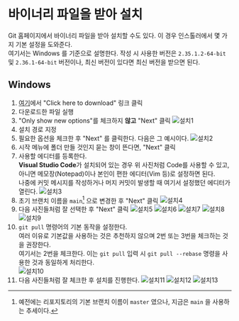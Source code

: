 # 바이너리 파일을 받아 설치
Git 홈페이지에서 바이너리 파일을 받아 설치할 수도 있다. 이 경우 인스톨러에서 몇 가지 기본 설정을 도와준다.  
여기서는 Windows 를 기준으로 설명한다. 작성 시 사용한 버전은 `2.35.1.2-64-bit` 및 `2.36.1-64-bit` 버전이나, 최신 버전이 있다면 최신 버전을 받으면 된다.

## Windows
1. [여기](http://git-scm.com/download/win)에서 "Click here to download" 링크 클릭
2. 다운로드한 파일 실행
3. "Only show new options"를 체크하지 **않고** "Next" 클릭
   ![설치1](../images/%EC%84%A4%EC%B9%981.PNG)
4. 설치 경로 지정
5. 필요한 옵션을 체크한 후 "Next" 를 클릭한다. 다음은 그 예시이다.
   ![설치2](../images/%EC%84%A4%EC%B9%982-1.PNG)
6. 시작 메뉴에 폴더 만들 것인지 묻는 창이 뜬다면, "Next" 클릭
7. 사용할 에디터를 등록한다.  
   **Visual Studio Code**가 설치되어 있는 경우 위 사진처럼 Code를 사용할 수 있고, 아니면 메모장(Notepad)이나 본인이 편한 에디터(Vim 등)로 설정하면 된다.  
   나중에 커밋 메시지를 작성하거나 머지 커밋이 발생할 때 여기서 설정했던 에디터가 열린다.
   ![설치3](../images/%EC%84%A4%EC%B9%983.PNG)
8. 초기 브랜치 이름을 `main`[^note] 으로 변경한 후 "Next" 클릭
   ![설치4](../images/%EC%84%A4%EC%B9%984.PNG)
9. 다음 사진들처럼 잘 선택한 후 "Next" 클릭
   ![설치5](../images/%EC%84%A4%EC%B9%985.PNG)
   ![설치6](../images/%EC%84%A4%EC%B9%986.PNG)
   ![설치7](../images/%EC%84%A4%EC%B9%987.PNG)
   ![설치8](../images/%EC%84%A4%EC%B9%988.PNG)
   ![설치9](../images/%EC%84%A4%EC%B9%989.PNG)
10. `git pull` 명령어의 기본 동작을 설정한다.  
    여러 이유로 기본값을 사용하는 것은 추천하지 않으며 2번 또는 3번을 체크하는 것을 권장한다.  
    여기서는 2번을 체크한다. 이는 `git pull` 입력 시 `git pull --rebase` 명령을 사용한 것과 동일하게 처리한다.  
    ![설치10](../images/%EC%84%A4%EC%B9%9810-1.PNG)
11. 다음 사진들처럼 잘 체크한 후 설치를 진행한다.
    ![설치11](../images/%EC%84%A4%EC%B9%9811.PNG)
    ![설치12](../images/%EC%84%A4%EC%B9%9812.PNG)
    ![설치13](../images/%EC%84%A4%EC%B9%9813.PNG)

[^note]: 예전에는 리포지토리의 기본 브랜치 이름이 `master` 였으나, 지금은 `main` 을 사용하는 추세이다.
